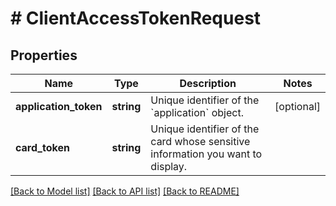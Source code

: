 # # ClientAccessTokenRequest

## Properties

Name | Type | Description | Notes
------------ | ------------- | ------------- | -------------
**application_token** | **string** | Unique identifier of the &#x60;application&#x60; object. | [optional]
**card_token** | **string** | Unique identifier of the card whose sensitive information you want to display. |

[[Back to Model list]](../../README.md#models) [[Back to API list]](../../README.md#endpoints) [[Back to README]](../../README.md)
